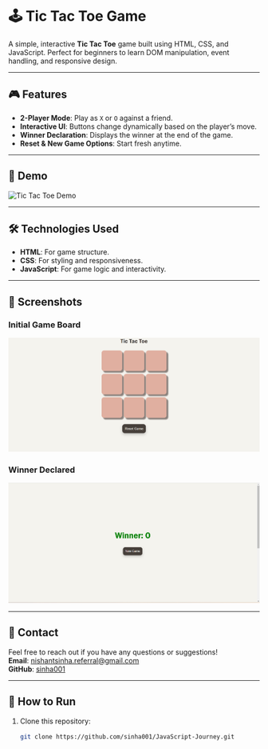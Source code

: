 # 🕹️ Tic Tac Toe Game

A simple, interactive **Tic Tac Toe** game built using HTML, CSS, and JavaScript. Perfect for beginners to learn DOM manipulation, event handling, and responsive design.

---

## 🎮 Features
- **2-Player Mode**: Play as `X` or `O` against a friend.
- **Interactive UI**: Buttons change dynamically based on the player’s move.
- **Winner Declaration**: Displays the winner at the end of the game.
- **Reset & New Game Options**: Start fresh anytime.

---

## 📸 Demo
![Tic Tac Toe Demo](https://via.placeholder.com/800x400.png?text=Project+Demo)

---

## 🛠️ Technologies Used
- **HTML**: For game structure.
- **CSS**: For styling and responsiveness.
- **JavaScript**: For game logic and interactivity.

---

## 📸 Screenshots
### Initial Game Board
![Initial Board](./screenshots/initial-board.png)

### Winner Declared
![Winner Declared](./screenshots/winner-declared.png)

---

## 📧 Contact
Feel free to reach out if you have any questions or suggestions!  
**Email**: [nishantsinha.referral@gmail.com](mailto:nishantsinha.referral@gmail.com)  
**GitHub**: [sinha001](https://github.com/sinha001)

---

## 🚀 How to Run
1. Clone this repository:
   ```bash
   git clone https://github.com/sinha001/JavaScript-Journey.git


